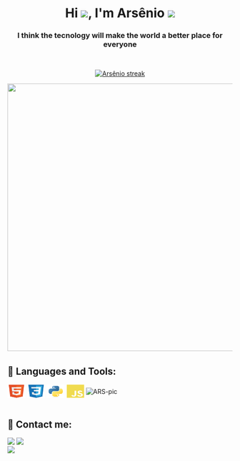 <h1 align="center">Hi <img src="https://raw.githubusercontent.com/MartinHeinz/MartinHeinz/master/wave.gif" width="30px">, I'm Arsênio <img src="https://images.emojiterra.com/google/noto-emoji/v2.034/128px/1f1e7-1f1f7.png" width="30px"></h1>
<h3 align="center">I think the tecnology will make the world a better place for everyone</h3>
<br />
<p align="center">
    <a href="https://github.com/ArsenioMendes">
        <img title="🔥 Get streak stats for your profile at git.io/streak-stats" alt="Arsênio streak" src="https://github-readme-streak-stats.herokuapp.com?user=ArsenioMendes&theme=python-dark&border_radius=5"/>
    </a>
</p>

<div align="center">
    <img src="https://raw.githubusercontent.com/trinib/trinib/main/images/terminal.gif" width="900px" height="600px">
</div>

## 🚀 Languages and Tools:
<div>
  <img align="center" alt="ARS-HTML" height="30" width="40" src="https://raw.githubusercontent.com/devicons/devicon/master/icons/html5/html5-original.svg">
  <img align="center" alt="ARS-CSS" height="30" width="40" src="https://raw.githubusercontent.com/devicons/devicon/master/icons/css3/css3-original.svg">
  <img align="center" alt="ARS-Python" height="30" width="40" src="https://raw.githubusercontent.com/devicons/devicon/master/icons/python/python-original.svg">
  <img align="center" alt="ARS-Js" height="30" width="40" src="https://raw.githubusercontent.com/devicons/devicon/master/icons/javascript/javascript-plain.svg">
  <img align="center" alt="ARS-pic" height="30" width="40" src="https://img.icons8.com/color/512/berserk.png">
</div>
<br/>
<h2> 🤳 Contact me:</h2>
<div>
    <a href="https://www.instagram.com/mendes_ars/" target="_blank"><img src="https://img.shields.io/badge/Instagram-E4405F?style=for-the-         badge&logo=instagram&logoColor=white" width="100px"></a>
    <a href="https://www.linkedin.com/in/ars%C3%AAniomendes/" target="_blank"><img src="https://img.shields.io/badge/LinkedIn-0077B5?style=for-the-badge&logo=linkedin&logoColor=white" width="100px"></a>
</div>

<div>
    <img src="https://raw.githubusercontent.com/trinib/trinib/82213791fa9ff58d3ca768ddd6de2489ec23ffca/images/footer.svg">
</div>
